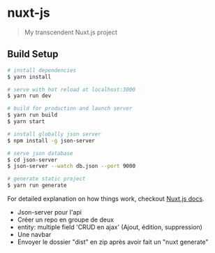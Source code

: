 # nuxt-js

> My transcendent Nuxt.js project

## Build Setup

``` bash
# install dependencies
$ yarn install

# serve with hot reload at localhost:3000
$ yarn run dev

# build for production and launch server
$ yarn run build
$ yarn start

# install globally json server
$ npm install -g json-server

# serve json database
$ cd json-server
$ json-server --watch db.json --port 9000

# generate static project
$ yarn run generate
```

For detailed explanation on how things work, checkout [Nuxt.js docs](https://nuxtjs.org).

- Json-server pour l'api
- Créer un repo en groupe de deux
- entity: multiple field 'CRUD en ajax' (Ajout, édition, suppression)
- Une navbar
- Envoyer le dossier "dist" en zip après avoir fait un "nuxt generate"

